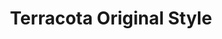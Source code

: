 ---
title: "Terracota Original Style"
url: /bertamirans/terracota-original-style/
shop: Kleidung
---